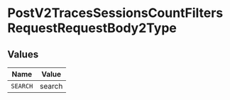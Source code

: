 # PostV2TracesSessionsCountFiltersRequestRequestBody2Type


## Values

| Name     | Value    |
| -------- | -------- |
| `SEARCH` | search   |